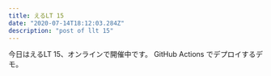 ```yaml
---
title: えるLT 15
date: "2020-07-14T18:12:03.284Z"
description: "post of llt 15"
---
```


今日はえるLT 15、オンラインで開催中です。
GitHub Actions でデプロイするデモ。


